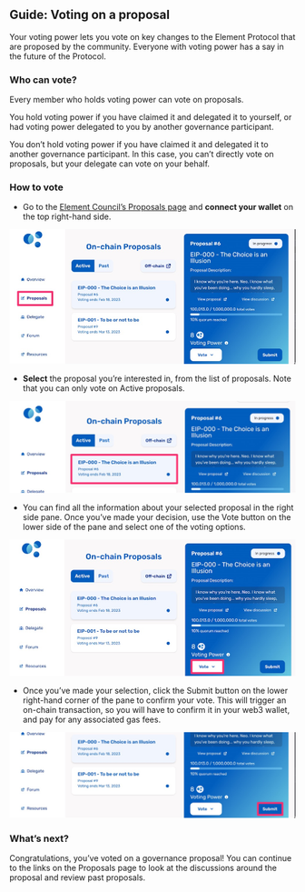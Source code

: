 ## Guide: Voting on a proposal

Your voting power lets you vote on key changes to the Element Protocol that are proposed by the community. Everyone with voting power has a say in the future of the Protocol.

### Who can vote?

Every member who holds voting power can vote on proposals. 

You hold voting power if you have claimed it and delegated it to yourself, or had voting power delegated to you by another governance participant.

You don’t hold voting power if you have claimed it and delegated it to another governance participant. In this case, you can’t directly vote on proposals, but your delegate can vote on your behalf.

### How to vote

* Go to the [Element Council’s Proposals page](https://gov.element.fi/proposals/) and **connect your wallet** on the top right-hand side.

![](../../../.gitbook/assets/guides/voting_1.jpeg)

* **Select** the proposal you’re interested in, from the list of proposals. Note that you can only vote on Active proposals.

![](../../../.gitbook/assets/guides/voting_2.jpeg)

* You can find all the information about your selected proposal in the right side pane. Once you’ve made your decision, use the Vote button on the lower side of the pane and select one of the voting options.

![](../../../.gitbook/assets/guides/voting_3.jpeg)

* Once you’ve made your selection, click the Submit button on the lower right-hand corner of the pane to confirm your vote. This will trigger an on-chain transaction, so you will have to confirm it in your web3 wallet, and pay for any associated gas fees.

![](../../../.gitbook/assets/guides/voting_4.jpeg)

### What’s next?

Congratulations, you’ve voted on a governance proposal! You can continue to the links on the Proposals page to look at the discussions around the proposal and review past proposals.